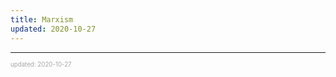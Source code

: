 ```yaml
---
title: Marxism
updated: 2020-10-27
---
```


---

<sup><sub><font color="#a6a6a6">updated: 2020-10-27</font></sub></sup>

